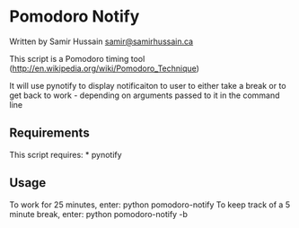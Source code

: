# Pomodoro Notify

Written by Samir Hussain <samir@samirhussain.ca>

This script is a Pomodoro timing tool (http://en.wikipedia.org/wiki/Pomodoro_Technique)

It will use pynotify to display notificaiton to user to either take a break or to get back to work - depending on arguments passed to it in the command line

## Requirements
This script requires:
    * pynotify

## Usage


To work for 25 minutes, enter: python pomodoro-notify
To keep track of a 5 minute break, enter: python pomodoro-notify -b

